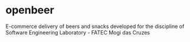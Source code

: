 # openbeer
 E-commerce delivery of beers and snacks developed for the discipline of Software Engineering Laboratory - FATEC Mogi das Cruzes
